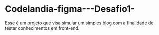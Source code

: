 # Codelandia-figma---Desafio1-
Esse é um projeto que visa simular um simples blog com a finalidade de testar conhecimentos em front-end.
